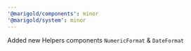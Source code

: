 ```yaml
---
'@marigold/components': minor
'@marigold/system': minor
---
```


Added new Helpers components `NumericFormat` & `DateFormat` 
